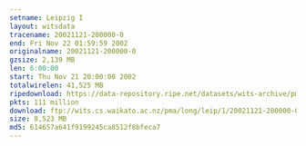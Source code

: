 ```yaml
---
setname: Leipzig I
layout: witsdata
tracename: 20021121-200000-0
end: Fri Nov 22 01:59:59 2002
originalname: 20021121-200000-0
gzsize: 2,139 MB
len: 6:00:00
start: Thu Nov 21 20:00:00 2002
totalwirelen: 41,525 MB
ripedownload: https://data-repository.ripe.net/datasets/wits-archive/pma/long/leip/1/20021121-200000-0.gz
pkts: 111 million
download: ftp://wits.cs.waikato.ac.nz/pma/long/leip/1/20021121-200000-0.gz
size: 8,523 MB
md5: 614657a641f9199245ca8512f8bfeca7
---
```

